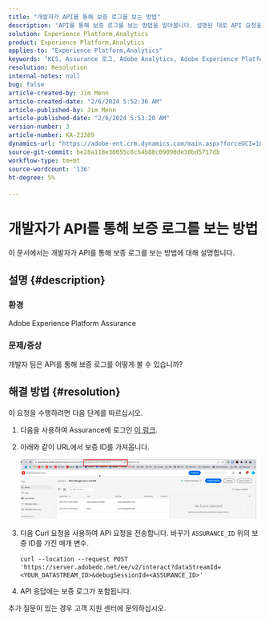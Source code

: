 ```yaml
---
title: "개발자가 API를 통해 보증 로그를 보는 방법"
description: "API를 통해 보증 로그를 보는 방법을 알아봅니다. 설명된 대로 API 요청을 보내고 보증 ID를 바꿉니다."
solution: Experience Platform,Analytics
product: Experience Platform,Analytics
applies-to: "Experience Platform,Analytics"
keywords: "KCS, Assurance 로그, Adobe Analytics, Adobe Experience Platform"
resolution: Resolution
internal-notes: null
bug: false
article-created-by: Jim Menn
article-created-date: "2/6/2024 5:52:36 AM"
article-published-by: Jim Menn
article-published-date: "2/6/2024 5:53:20 AM"
version-number: 3
article-number: KA-23389
dynamics-url: "https://adobe-ent.crm.dynamics.com/main.aspx?forceUCI=1&pagetype=entityrecord&etn=knowledgearticle&id=433543e7-b3c4-ee11-9079-6045bd006268"
source-git-commit: be28a118e30055c8c64b88c09090de30bd5717db
workflow-type: tm+mt
source-wordcount: '136'
ht-degree: 5%

---
```


# 개발자가 API를 통해 보증 로그를 보는 방법


이 문서에서는 개발자가 API를 통해 보증 로그를 보는 방법에 대해 설명합니다.

## 설명 {#description}


### 환경

Adobe Experience Platform Assurance

### 문제/증상

개발자 팀은 API를 통해 보증 로그를 어떻게 볼 수 있습니까?


## 해결 방법 {#resolution}


이 요청을 수행하려면 다음 단계를 따르십시오.

1. 다음을 사용하여 Assurance에 로그인 [이 링크](https://experience.adobe.com/assurance).
2. 아래와 같이 URL에서 보증 ID를 가져옵니다.

   ![](assets/41e62e4b-3ba0-ee11-be37-6045bd006239.png)
3. 다음 Curl 요청을 사용하여 API 요청을 전송합니다. 바꾸기 `ASSURANCE_ID` 위의 보증 ID를 가진 매개 변수.<br>


   ```
   curl --location --request POST 'https://server.adobedc.net/ee/v2/interact?dataStreamId= <YOUR_DATASTREAM_ID>&debugSessionId=<ASSURANCE_ID>'
   ```


4. API 응답에는 보증 로그가 포함됩니다.


추가 질문이 있는 경우 고객 지원 센터에 문의하십시오.
